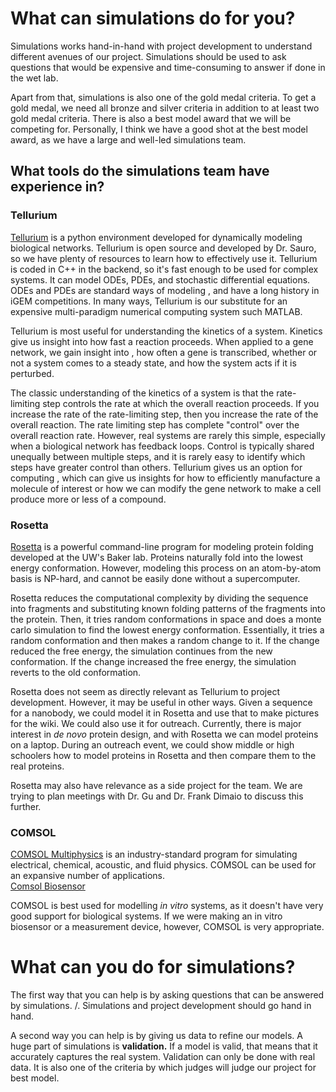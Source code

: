 # What can simulations do for you?
Simulations works hand-in-hand with project development to understand different avenues of our project. Simulations should be used to ask questions that would be expensive and time-consuming to answer if done in the wet lab. 

Apart from that, simulations is also one of the gold medal criteria. To get a gold medal, we need all bronze and silver criteria in addition to at least two gold medal criteria. There is also a best model award that we will be competing for. Personally, I think we have a good shot at the best model award, as we have a large and well-led simulations team.

## What tools do the simulations team have experience in?

### Tellurium
[Tellurium](https://tellurium.readthedocs.io/en/latest/index.html) is a python environment developed for dynamically modeling biological networks. 
[](/images/tellurium-example-1.png) [](/images/tellurium-example-2.png)
Tellurium is open source and developed by Dr. Sauro, so we have plenty of resources to learn how to effectively use it. Tellurium is coded in C++ in the backend, so it's fast enough to be used for complex systems. It can model ODEs, PDEs, and stochastic differential equations. ODEs and PDEs are standard ways of modeling , and have a long history in iGEM competitions. In many ways, Tellurium is our substitute for an expensive multi-paradigm numerical computing system such MATLAB.

Tellurium is most useful for understanding the kinetics of a system. Kinetics give us insight into how fast a reaction proceeds. When applied to a gene network, we gain insight into , how often a gene is transcribed, whether or not a system comes to a steady state, and how the system acts if it is perturbed. 

The classic understanding of the kinetics of a system is that the rate-limiting step controls the rate at which the overall reaction proceeds. If you increase the rate of the rate-limiting step, then you increase the rate of the overall reaction. The rate limiting step has complete "control" over the overall reaction rate. However, real systems are rarely this simple, especially when a biological network has feedback loops. Control is typically shared unequally between multiple steps, and it is rarely easy to identify which steps have greater control than others. Tellurium gives us an option for computing , which can give us insights for how to efficiently manufacture a molecule of interest or how we can modify the gene network to make a cell produce more or less of a compound. 

### Rosetta
[Rosetta](https://www.rosettacommons.org/software) is a powerful command-line program for modeling protein folding developed at the UW's Baker lab.
[](https://upload.wikimedia.org/wikipedia/commons/2/2b/T0281-bakerprediction_overlay.png)
Proteins naturally fold into the lowest energy conformation. However, modeling this process on an atom-by-atom basis is NP-hard, and cannot be easily done without a supercomputer.

Rosetta reduces the computational complexity by dividing the sequence into fragments and substituting known folding patterns of the fragments into the protein. Then, it tries random conformations in space and does a monte carlo simulation to find the lowest energy conformation. Essentially, it tries a random conformation and then makes a random change to it. If the change reduced the free energy, the simulation continues from the new conformation. If the change increased the free energy, the simulation reverts to the old conformation.

Rosetta does not seem as directly relevant as Tellurium to project development. However, it may be useful in other ways. Given a sequence for a nanobody, we could model it in Rosetta and use that to make pictures for the wiki. We could also use it for outreach. Currently, there is major interest in *de novo* protein design, and with Rosetta we can model proteins on a laptop. During an outreach event, we could show middle or high schoolers how to model proteins in Rosetta and then compare them to the real proteins.

Rosetta may also have relevance as a side project for the team. We are trying to plan meetings with Dr. Gu and Dr. Frank Dimaio to discuss this further.


### COMSOL
[COMSOL Multiphysics](https://en.wikipedia.org/wiki/COMSOL_Multiphysics) is an industry-standard program for simulating electrical, chemical, acoustic, and fluid physics. COMSOL can be used for an expansive number of applications.  
[Comsol Biosensor](images/comsol-example.png "Comsol Biosensor")

COMSOL is best used for modelling *in vitro* systems, as it doesn't have very good support for biological systems. If we were making an in vitro biosensor or a measurement device, however, COMSOL is very appropriate.

# What can you do for simulations?
The first way that you can help is by asking questions that can be answered by simulations. /. Simulations and project development should go hand in hand. 

A second way you can help is by giving us data to refine our models. A huge part of simulations is **validation.** If a model is valid, that means that it accurately captures the real system. Validation can only be done with real data. It is also one of the criteria by which judges will judge our project for best model.